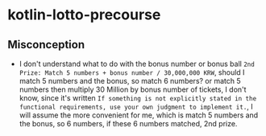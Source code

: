 # kotlin-lotto-precourse

## Misconception
* I don't understand what to do with the bonus number or bonus ball `2nd Prize: Match 5 numbers + bonus number / 30,000,000 KRW`, should I match 5 numbers and the bonus, so match 6 numbers? or match 5 numbers then multiply 30 Million by bonus number of tickets, I don't know, since it's written `If something is not explicitly stated in the functional requirements, use your own judgment to implement it.`, I will assume the more convenient for me, which is match 5 numbers and the bonus, so 6 numbers, if these 6 numbers matched, 2nd prize.